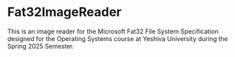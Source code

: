 # Fat32ImageReader

This is an image reader for the Microsoft Fat32 File System Specification designed for the Operating Systems course at Yeshiva University during the Spring 2025 Semester.
